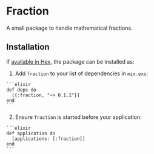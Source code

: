 # Fraction

A small package to handle mathematical fractions.

## Installation

If [available in Hex](https://hex.pm/docs/publish), the package can be installed as:

  1. Add `fraction` to your list of dependencies in `mix.exs`:

    ```elixir
    def deps do
      [{:fraction, "~> 0.1.1"}]
    end
    ```

  2. Ensure `fraction` is started before your application:

    ```elixir
    def application do
      [applications: [:fraction]]
    end
    ```
